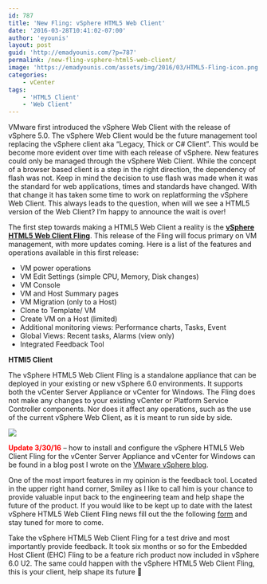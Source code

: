 ```yaml
---
id: 787
title: 'New Fling: vSphere HTML5 Web Client'
date: '2016-03-28T10:41:02-07:00'
author: 'eyounis'
layout: post
guid: 'http://emadyounis.com/?p=787'
permalink: /new-fling-vsphere-html5-web-client/
image: 'https://emadyounis.com/assets/img/2016/03/HTML5-Fling-icon.png'
categories:
    - vCenter
tags:
    - 'HTML5 Client'
    - 'Web Client'
---
```


VMware first introduced the vSphere Web Client with the release of vSphere 5.0. The vSphere Web Client would be the future management tool replacing the vSphere client aka “Legacy, Thick or C# Client”. This would be become more evident over time with each release of vSphere. New features could only be managed through the vSphere Web Client. While the concept of a browser based client is a step in the right direction, the dependency of flash was not. Keep in mind the decision to use flash was made when it was the standard for web applications, times and standards have changed. With that change it has taken some time to work on replatforming the vSphere Web Client. This always leads to the question, when will we see a HTML5 version of the Web Client? I’m happy to announce the wait is over!

The first step towards making a HTML5 Web Client a reality is the <span style="color: #0000ff;">**[vSphere HTML5 Web Client Fling](https://labs.vmware.com/flings/vsphere-html5-web-client)**</span>. This release of the Fling will focus primary on VM management, with more updates coming. Here is a list of the features and operations available in this first release:

- VM power operations
- VM Edit Settings (simple CPU, Memory, Disk changes)
- VM Console
- VM and Host Summary pages
- VM Migration (only to a Host)
- Clone to Template/ VM
- Create VM on a Host (limited)
- Additional monitoring views: Performance charts, Tasks, Event
- Global Views: Recent tasks, Alarms (view only)
- Integrated Feedback Tool

**HTMl5 Client**

The vSphere HTML5 Web Client Fling is a standalone appliance that can be deployed in your existing or new vSphere 6.0 environments. It supports both the vCenter Server Appliance or vCenter for Windows. The Fling does not make any changes to your existing vCenter or Platform Service Controller components. Nor does it affect any operations, such as the use of the current vSphere Web Client, as it is meant to run side by side.

[![](https://emadyounis.com/assets/img/2016/03/HTML5-Client.png?resize=1365%2C837)](https://emadyounis.com/assets/img/2016/03/HTML5-Client.png)

<span style="color: #ff0000;">**Update 3/30/16**</span> – how to install and configure the vSphere HTML5 Web Client Fling for the vCenter Server Appliance and vCenter for Windows can be found in a blog post I wrote on the [VMware vSphere blog](http://blogs.vmware.com/vsphere/2016/03/vsphere-html5-web-client-fling-getting-started.html).

One of the most import features in my opinion is the feedback tool. Located in the upper right hand corner, Smiley as I like to call him is your chance to provide valuable input back to the engineering team and help shape the future of the product. If you would like to be kept up to date with the latest vSphere HTML5 Web Client Fling news fill out the the following [form](https://docs.google.com/forms/d/1d9OGrJk_u-w-QXdJPRMoX14hxNBTfW4RXmNDzsso1cA/viewform?c=0&w=1&usp=send_form) and stay tuned for more to come.

Take the vSphere HTML5 Web Client Fling for a test drive and most importantly provide feedback. It took six months or so for the Embedded Host Client (EHC) Fling to be a feature rich product now included in vSphere 6.0 U2. The same could happen with the vSphere HTML5 Web Client Fling, this is your client, help shape its future 🙂
